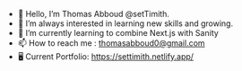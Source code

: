 - 👋 Hello, I’m Thomas Abboud @setTimith.
- 👀 I’m always interested in learning new skills and growing.
- 🌱 I’m currently learning to combine Next.js with Sanity
- 📫 How to reach me : thomasabboud0@gmail.com 
- 🖥️ Current Portfolio:  https://settimith.netlify.app/
